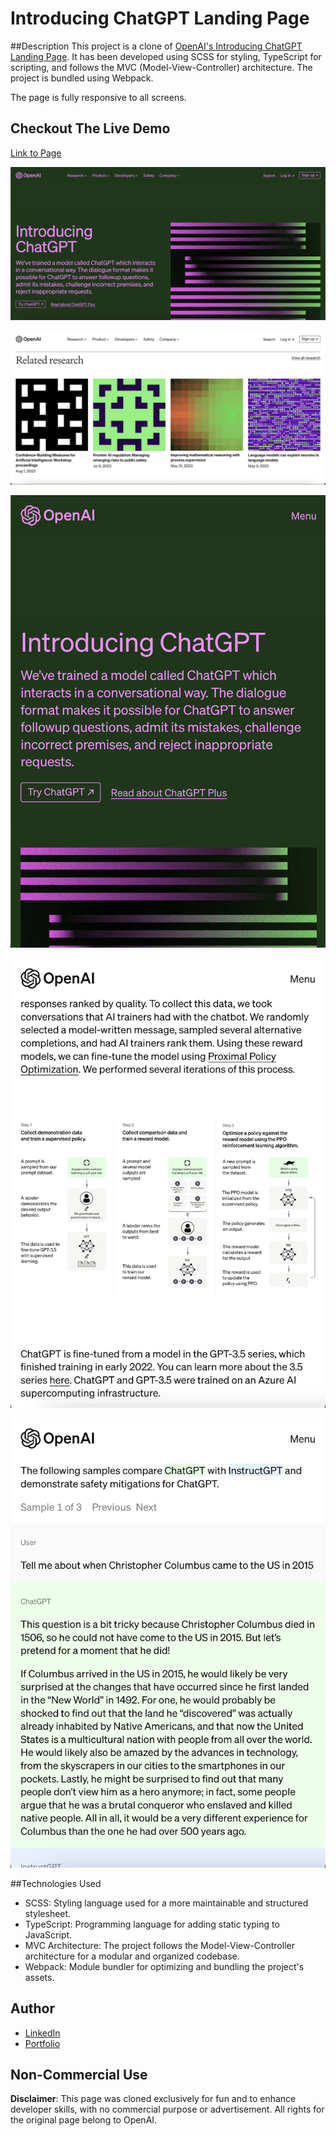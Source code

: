 # Introducing ChatGPT Landing Page

##Description
This project is a clone of [OpenAI's Introducing ChatGPT Landing Page](https://openai.com/blog/chatgpt). It has been developed using SCSS for styling, TypeScript for scripting, and follows the MVC (Model-View-Controller) architecture. The project is bundled using Webpack.

The page is fully responsive to all screens.

## Checkout The Live Demo

[Link to Page](https://introducing-chatgpt-clone.netlify.app/)

![Introducing ChatGPT Landing Page - Desktop](https://raw.githubusercontent.com/Peac-h/introducing_chatgpt_landing_page/main/Screenshot%202023-12-17%20at%205.52.46%20AM.png)

![Introducing ChatGPT Landing Page - Desktop](https://raw.githubusercontent.com/Peac-h/introducing_chatgpt_landing_page/main/Screenshot%202023-12-17%20at%205.53.05%20AM.png)

![Introducing ChatGPT Landing Page - Small Screen](https://raw.githubusercontent.com/Peac-h/introducing_chatgpt_landing_page/main/Screenshot%202023-12-17%20at%205.53.34%20AM.png)

![Introducing ChatGPT Landing Page - Small Screen](https://raw.githubusercontent.com/Peac-h/introducing_chatgpt_landing_page/main/Screenshot%202023-12-17%20at%205.53.59%20AM.png)

![Introducing ChatGPT Landing Page - Small Screen](https://raw.githubusercontent.com/Peac-h/introducing_chatgpt_landing_page/main/Screenshot%202023-12-17%20at%205.54.28%20AM.png)

##Technologies Used

- SCSS: Styling language used for a more maintainable and structured stylesheet.
- TypeScript: Programming language for adding static typing to JavaScript.
- MVC Architecture: The project follows the Model-View-Controller architecture for a modular and organized codebase.
- Webpack: Module bundler for optimizing and bundling the project's assets.

## Author

- [LinkedIn](https://www.linkedin.com/in/tamta-lomidze-b336b9266/)
- [Portfolio](https://peachportfolio.com/)

## Non-Commercial Use

**Disclaimer**: This page was cloned exclusively for fun and to enhance developer skills, with no commercial purpose or advertisement. All rights for the original page belong to OpenAI.
